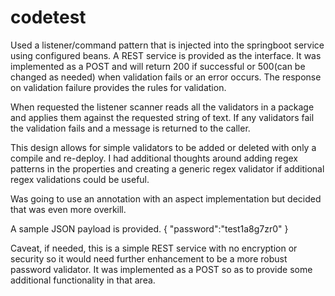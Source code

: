 # codetest
Used a listener/command pattern that is injected into the springboot service using configured beans.  A REST service is provided as the interface.  It was implemented as a POST and will return 200 if successful or 500(can be changed as needed) when validation fails or an error occurs.  The response on validation failure provides the rules for validation.

When requested the listener scanner reads all the validators in a package and applies them against the requested string of text.
If any validators fail the validation fails and a message is returned to the caller. 

This design allows for simple validators to be added or deleted with only a compile and re-deploy.
I had additional thoughts around adding regex patterns in the properties and creating a generic regex validator if additional regex validations could be useful.

Was going to use an annotation with an aspect implementation but decided that was even more overkill.



A sample JSON payload is provided.
{
	"password":"test1a8g7zr0"
}

Caveat, if needed, this is a simple REST service with no encryption or security so it would need further enhancement to be a more robust password validator.  It was implemented as a POST so as to provide some additional functionality in that area.
